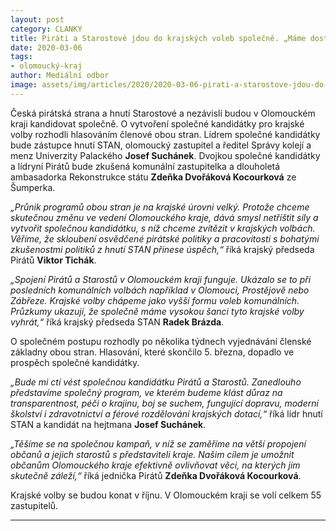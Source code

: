 ```yaml
---
layout: post
category: CLANKY
title: Piráti a Starostové jdou do krajských voleb společně. „Máme dost sil i zkušeností, abychom zvítězili,“ říkají. 
date: 2020-03-06
tags: 
- olomoucký-kraj
author: Mediální odbor
image: assets/img/articles/2020/2020-03-06-pirati-a-starostove-jdou-do-voleb-spolecne.jpg  #751x422 pixelu
---
```

 Česká pirátská strana a hnutí Starostové a nezávislí budou v Olomouckém kraji kandidovat společně. O vytvoření společné kandidátky pro krajské volby rozhodli hlasováním členové obou stran. Lídrem společné kandidátky bude zástupce hnutí STAN, olomoucký zastupitel a ředitel Správy kolejí a menz Univerzity Palackého **Josef Suchánek**. Dvojkou společné kandidátky a lídryní Pirátů bude zkušená komunální zastupitelka a dlouholetá ambasadorka Rekonstrukce státu **Zdeňka Dvořáková Kocourková** ze Šumperka. 

*„Průnik programů obou stran je na krajské úrovni velký. Protože chceme skutečnou změnu ve vedení Olomouckého kraje, dává smysl netříštit síly a vytvořit společnou kandidátku, s níž chceme zvítězit v krajských volbách. Věříme, že skloubení osvědčené pirátské politiky a pracovitosti s bohatými zkušenostmi politiků z hnutí STAN přinese úspěch,“* říká krajský předseda Pirátů **Viktor Tichák**. 

*„Spojení Pirátů a Starostů v Olomouckém kraji funguje. Ukázalo se to při posledních komunálních volbách například v Olomouci, Prostějově nebo Zábřeze. Krajské volby chápeme jako vyšší formu voleb komunálních. Průzkumy ukazují, že společně máme vysokou šanci tyto krajské volby vyhrát,“* říká krajský předseda STAN **Radek Brázda**.

O společném postupu rozhodly po několika týdnech vyjednávání členské základny obou stran. Hlasování, které skončilo 5. března, dopadlo ve prospěch společné kandidátky. 

*„Bude mi ctí vést společnou kandidátku Pirátů a Starostů. Zanedlouho představíme společný program, ve kterém budeme klást důraz na transparentnost, péči o krajinu, boj se suchem, fungující dopravu, moderní školství i zdravotnictví a férové rozdělování krajských dotací,“* říká lídr hnutí STAN a kandidát na hejtmana **Josef Suchánek**. 

*„Těšíme se na společnou kampaň, v níž se zaměříme na větší propojení občanů a jejich starostů s představiteli kraje. Našim cílem je umožnit občanům Olomouckého kraje efektivně ovlivňovat věci, na kterých jim skutečně záleží,“* říká jednička Pirátů **Zdeňka Dvořáková Kocourková**.

Krajské volby se budou konat v říjnu. V Olomouckém kraji se volí celkem 55 zastupitelů. 

---
